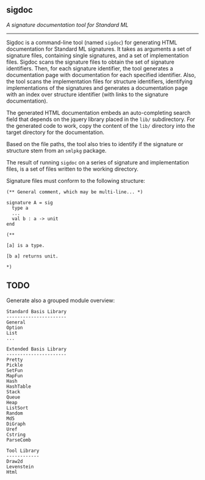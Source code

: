 ## sigdoc

_A signature documentation tool for Standard ML_

----

Sigdoc is a command-line tool (named `sigdoc`) for generating HTML
documentation for Standard ML signatures. It takes as arguments a set
of signature files, containing single signatures, and a set of
implementation files. Sigdoc scans the signature files to obtain the
set of signature identifiers. Then, for each signature identifier, the
tool generates a documentation page with documentation for each
specified identifier. Also, the tool scans the implementation files
for structure identifiers, identifying implementations of the
signatures and generates a documentation page with an index over
structure identifier (with links to the signature documentation).

The generated HTML documentation embeds an auto-completing search
field that depends on the jquery library placed in the `lib/`
subdirectory. For the generated code to work, copy the content of the
`lib/` directory into the target directory for the documentation.

Based on the file paths, the tool also tries to identify if the
signature or structure stem from an `smlpkg` package.

The result of running `sigdoc` on a series of signature and
implementation files, is a set of files written to the working
directory.

Signature files must conform to the following structure:

    (** General comment, which may be multi-line... *)

    signature A = sig
      type a
      ...
      val b : a -> unit
    end

    (**

	[a] is a type.

    [b a] returns unit.

	*)


## TODO

Generate also a grouped module overview:

    Standard Basis Library
    ----------------------
    General
    Option
    List
    ...

    Extended Basis Library
    ----------------------
    Pretty
    Pickle
    SetFun
    MapFun
    Hash
    HashTable
    Stack
    Queue
    Heap
    ListSort
    Random
    Md5
    DiGraph
    Uref
    Cstring
    ParseComb

    Tool Library
    ------------
    Draw2d
    Levenstein
    Html
